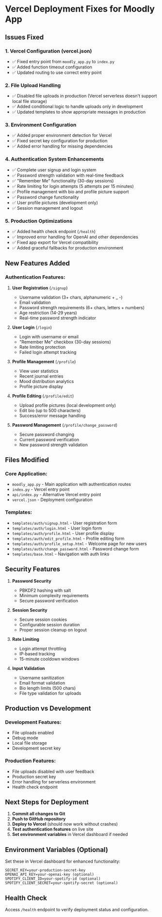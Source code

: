 # Vercel Deployment Fixes for Moodly App

## Issues Fixed

### 1. **Vercel Configuration (vercel.json)**
- ✅ Fixed entry point from `moodly_app.py` to `index.py`
- ✅ Added function timeout configuration
- ✅ Updated routing to use correct entry point

### 2. **File Upload Handling**
- ✅ Disabled file uploads in production (Vercel serverless doesn't support local file storage)
- ✅ Added conditional logic to handle uploads only in development
- ✅ Updated templates to show appropriate messages in production

### 3. **Environment Configuration**
- ✅ Added proper environment detection for Vercel
- ✅ Fixed secret key configuration for production
- ✅ Added error handling for missing dependencies

### 4. **Authentication System Enhancements**
- ✅ Complete user signup and login system
- ✅ Password strength validation with real-time feedback
- ✅ "Remember Me" functionality (30-day sessions)
- ✅ Rate limiting for login attempts (5 attempts per 15 minutes)
- ✅ Profile management with bio and profile picture support
- ✅ Password change functionality
- ✅ User profile pictures (development only)
- ✅ Session management and logout

### 5. **Production Optimizations**
- ✅ Added health check endpoint (`/health`)
- ✅ Improved error handling for OpenAI and other dependencies
- ✅ Fixed app export for Vercel compatibility
- ✅ Added graceful fallbacks for production environment

## New Features Added

### Authentication Features:
1. **User Registration** (`/signup`)
   - Username validation (3+ chars, alphanumeric + _ -)
   - Email validation
   - Password strength requirements (6+ chars, letters + numbers)
   - Age restriction (14-29 years)
   - Real-time password strength indicator

2. **User Login** (`/login`)
   - Login with username or email
   - "Remember Me" checkbox (30-day sessions)
   - Rate limiting protection
   - Failed login attempt tracking

3. **Profile Management** (`/profile`)
   - View user statistics
   - Recent journal entries
   - Mood distribution analytics
   - Profile picture display

4. **Profile Editing** (`/profile/edit`)
   - Upload profile pictures (local development only)
   - Edit bio (up to 500 characters)
   - Success/error message handling

5. **Password Management** (`/profile/change_password`)
   - Secure password changing
   - Current password verification
   - New password strength validation

## Files Modified

### Core Application:
- `moodly_app.py` - Main application with authentication routes
- `index.py` - Vercel entry point
- `api/index.py` - Alternative Vercel entry point
- `vercel.json` - Deployment configuration

### Templates:
- `templates/auth/signup.html` - User registration form
- `templates/auth/login.html` - User login form  
- `templates/auth/profile.html` - User profile display
- `templates/auth/edit_profile.html` - Profile editing form
- `templates/auth/profile_setup.html` - Welcome page for new users
- `templates/auth/change_password.html` - Password change form
- `templates/base.html` - Navigation with auth links

## Security Features

1. **Password Security**
   - PBKDF2 hashing with salt
   - Minimum complexity requirements
   - Secure password verification

2. **Session Security**
   - Secure session cookies
   - Configurable session duration
   - Proper session cleanup on logout

3. **Rate Limiting**
   - Login attempt throttling
   - IP-based tracking
   - 15-minute cooldown windows

4. **Input Validation**
   - Username sanitization
   - Email format validation
   - Bio length limits (500 chars)
   - File type validation for uploads

## Production vs Development

### Development Features:
- File uploads enabled
- Debug mode
- Local file storage
- Development secret key

### Production Features:
- File uploads disabled with user feedback
- Production secret key
- Error handling for serverless environment
- Health check endpoint

## Next Steps for Deployment

1. **Commit all changes to Git**
2. **Push to GitHub repository** 
3. **Deploy to Vercel** (should now work without crashes)
4. **Test authentication features** on live site
5. **Set environment variables** in Vercel dashboard if needed

## Environment Variables (Optional)

Set these in Vercel dashboard for enhanced functionality:
```
SECRET_KEY=your-production-secret-key
OPENAI_API_KEY=your-openai-key (optional)
SPOTIFY_CLIENT_ID=your-spotify-id (optional)
SPOTIFY_CLIENT_SECRET=your-spotify-secret (optional)
```

## Health Check

Access `/health` endpoint to verify deployment status and configuration.
